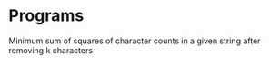 # Programs
Minimum sum of squares of character counts in a given string after removing k characters
